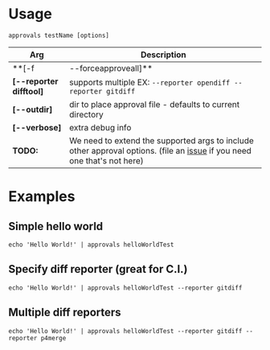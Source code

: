 # Usage

`approvals testName [options]`

| Arg | Description |
| --- | ----------- |
| **[-f | --forceapproveall]**   | Skip the approve step and apply the results to the .approved.txt file (good for a first time run) |
| **[--reporter difftool]**      | supports multiple EX: `--reporter opendiff --reporter gitdiff` |
| **[--outdir]**                 | dir to place approval file - defaults to current directory |
| **[--verbose]**                | extra debug info |
| **TODO:**                      | We need to extend the supported args to include other approval options. (file an [issue](https://github.com/approvals/Approvals.NodeJS/issues) if you need one that's not here) |

# Examples

## Simple hello world

```
echo 'Hello World!' | approvals helloWorldTest
 ```

## Specify diff reporter (great for C.I.)

```
echo 'Hello World!' | approvals helloWorldTest --reporter gitdiff
```

## Multiple diff reporters

```
echo 'Hello World!' | approvals helloWorldTest --reporter gitdiff --reporter p4merge
```
